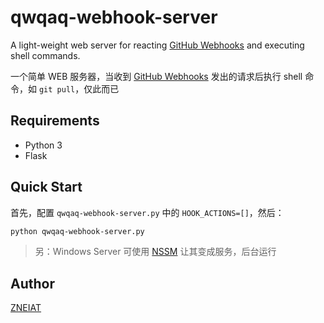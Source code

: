 # qwqaq-webhook-server
A light-weight web server for reacting [GitHub Webhooks](https://developer.github.com/webhooks/) and executing shell commands.

一个简单 WEB 服务器，当收到 [GitHub Webhooks](https://developer.github.com/webhooks/) 发出的请求后执行 shell 命令，如 `git pull`，仅此而已

## Requirements
- Python 3
- Flask

## Quick Start

首先，配置 `qwqaq-webhook-server.py` 中的 `HOOK_ACTIONS=[]`，然后：

```sh
python qwqaq-webhook-server.py
```

> 另：Windows Server 可使用 [NSSM](http://nssm.cc) 让其变成服务，后台运行

## Author
[ZNEIAT](http://www.qwqaq.com)
